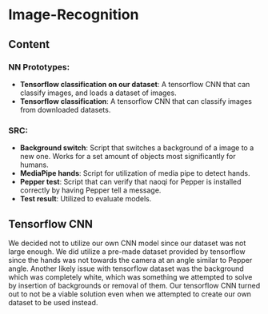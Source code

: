# Image-Recognition

## Content
### NN Prototypes: 

- **Tensorflow classification on our dataset**: A tensorflow CNN that can classify images, and loads a dataset of images.
- **Tensorflow classification**: A tensorflow CNN that can classify images from downloaded datasets. 

### SRC: 
- **Background switch**: Script that switches a background of a image to a new one. Works for a set amount of objects most significantly for humans. 
- **MediaPipe hands**: Script for utilization of media pipe to detect hands. 
- **Pepper test**: Script that can verify that naoqi for Pepper is installed correctly by having Pepper tell a message. 
- **Test result**: Utilized to evaluate models. 

## Tensorflow CNN
We decided not to utilize our own CNN model since our dataset was not large enough. We did utilize a pre-made dataset provided by tensorflow since the hands was not towards the camera at an angle similar to Pepper angle. Another likely issue with tensorflow dataset was the background which was completely white, which was something we attempted to solve by insertion of backgrounds or removal of them. Our tensorflow CNN turned out to not be a viable solution even when we attempted to create our own dataset to be used instead. 



